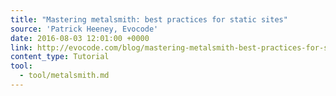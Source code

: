 ```yaml
---
title: "Mastering metalsmith: best practices for static sites"
source: 'Patrick Heeney, Evocode'
date: 2016-08-03 12:01:00 +0000
link: http://evocode.com/blog/mastering-metalsmith-best-practices-for-static-sites/
content_type: Tutorial
tool:
  - tool/metalsmith.md
---
```







